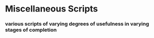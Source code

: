# Miscellaneous Scripts
### various scripts of varying degrees of usefulness in varying stages of completion
